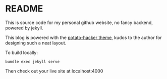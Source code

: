 # README
This is source code for my personal github website, no fancy backend, powered by jekyll.

This blog is powered with the [potato-hacker theme](https://github.com/luxedo/jekyll-theme-potato-hacker), kudos to the author for designing such a neat layout.

To build locally:
```
bundle exec jekyll serve
```
Then check out your live site at localhost:4000